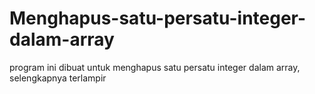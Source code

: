 # Menghapus-satu-persatu-integer-dalam-array
program ini dibuat untuk menghapus satu persatu integer dalam array, selengkapnya terlampir
